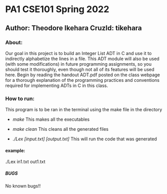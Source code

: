 # PA1 CSE101 Spring 2022
## Author: Theodore Ikehara CruzId: tikehara

### About:
Our goal in this project is to build an Integer List ADT in C and use it to indirectly alphabetize
the lines in a file. This ADT module will also be used (with some modifications) in future
programming assignments, so you should test it thoroughly, even though not all of its features will
be used here. Begin by reading the handout ADT.pdf
posted on the class webpage for a thorough explanation of the programming practices and conventions
required for implementing ADTs in C in this class.

### How to run:
This program is to be ran in the terminal using the make file in the directory

- *make* This makes all the executables
- *make clean* This cleans all the generated files

- *./Lex [input.txt] [output.txt]* This will run the code that was generated

#### example:
./Lex in1.txt out1.txt

##### BUGS
No known bugs!!

